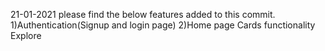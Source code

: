 21-01-2021
please find the below features added to this commit.
1)Authentication(Signup and login page)
2)Home page
Cards functionality
Explore